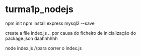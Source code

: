 # turma1p_nodejs

npm init
npm install express mysql2 --save

create a file index.js .. por causa do ficheiro de inicialização do 
package.json daahhhhhh

node index.js //para correr o index.js